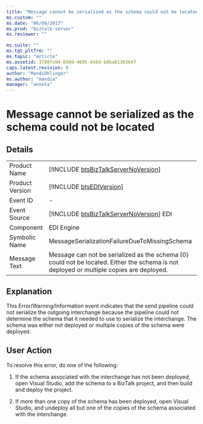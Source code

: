 ```yaml
---
title: "Message cannot be serialized as the schema could not be located | Microsoft Docs"
ms.custom: ""
ms.date: "06/08/2017"
ms.prod: "biztalk-server"
ms.reviewer: ""

ms.suite: ""
ms.tgt_pltfrm: ""
ms.topic: "article"
ms.assetid: 37897c04-650d-4695-846d-b8ba61365647
caps.latest.revision: 8
author: "MandiOhlinger"
ms.author: "mandia"
manager: "anneta"
---
```

# Message cannot be serialized as the schema could not be located
## Details  
  
|                 |                                                                                                                                          |
|-----------------|------------------------------------------------------------------------------------------------------------------------------------------|
|  Product Name   |                           [!INCLUDE [btsBizTalkServerNoVersion](../includes/btsbiztalkservernoversion-md.md)]                            |
| Product Version |                                       [!INCLUDE [btsEDIVersion](../includes/btsediversion-md.md)]                                        |
|    Event ID     |                                                                    -                                                                     |
|  Event Source   |                         [!INCLUDE [btsBizTalkServerNoVersion](../includes/btsbiztalkservernoversion-md.md)] EDI                          |
|    Component    |                                                                EDI Engine                                                                |
|  Symbolic Name  |                                              MessageSerializationFailureDueToMissingSchema                                               |
|  Message Text   | Message can not be serialized as the schema {0} could not be located. Either the schema is not deployed or multiple copies are deployed. |
  
## Explanation  
 This Error/Warning/Information event indicates that the send pipeline could not serialize the outgoing interchange because the pipeline could not determine the schema that it needed to use to serialize the interchange. The schema was either not deployed or multiple copies of the schema were deployed.  
  
## User Action  
 To resolve this error, do one of the following:  
  
1.  If the schema associated with the interchange has not been deployed, open Visual Studio, add the schema to a BizTalk project, and then build and deploy the project.  
  
2.  If more than one copy of the schema has been deployed, open Visual Studio, and undeploy all but one of the copies of the schema associated with the interchange.